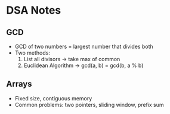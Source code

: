 # DSA Notes

## GCD
- GCD of two numbers = largest number that divides both
- Two methods:
  1. List all divisors → take max of common
  2. Euclidean Algorithm → gcd(a, b) = gcd(b, a % b)

## Arrays
- Fixed size, contiguous memory
- Common problems: two pointers, sliding window, prefix sum
